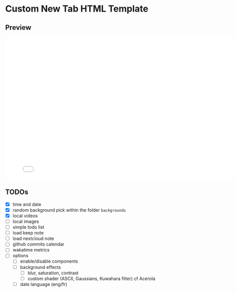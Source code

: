 # Custom New Tab HTML Template

## Preview

<iframe src="./ghibli_tabs.html" width="800" height="450" frameborder="0"></iframe>

## TODOs

- [x] time and date
- [x] random background pick within the folder `backgrounds`
- [x] local videos
- [ ] local images
- [ ] simple todo list
- [ ] load keep note
- [ ] load nextcloud note
- [ ] github commits calendar
- [ ] wakatime metrics
- [ ] options
  - [ ] enable/disable components
  - [ ] background effects
    - [ ] blur, saturation, contrast
    - [ ] custom shader (ASCII, Gaussians, Kuwahara filter) cf Acerola
  - [ ] date language (eng/fr)
